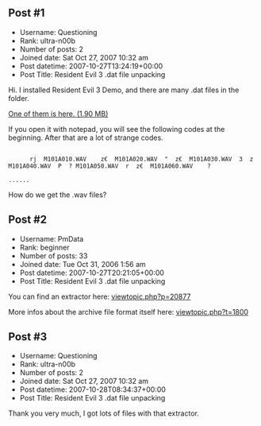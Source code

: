 ## Post #1
- Username: Questioning
- Rank: ultra-n00b
- Number of posts: 2
- Joined date: Sat Oct 27, 2007 10:32 am
- Post datetime: 2007-10-27T13:24:19+00:00
- Post Title: Resident Evil 3 .dat file unpacking

Hi. I installed Resident Evil 3 Demo, and there are many .dat files in the folder.

[One of them is here. (1.90 MB)](http://rapidshare.com/files/65327967/rofs14.dat.html)

If you open it with notepad, you will see the following codes at the beginning. After that are a lot of strange codes.

```

      rj  M101A010.WAV    z€  M101A020.WAV  "  z€  M101A030.WAV  3  z  M101A040.WAV  P  ? M101A050.WAV  r  z€  M101A060.WAV    ?

......

```


How do we get the .wav files?
## Post #2
- Username: PmData
- Rank: beginner
- Number of posts: 33
- Joined date: Tue Oct 31, 2006 1:56 am
- Post datetime: 2007-10-27T20:21:05+00:00
- Post Title: Resident Evil 3 .dat file unpacking

You can find an extractor here:
[viewtopic.php?p=20877](http://forum.xentax.com/viewtopic.php?p=20877)

More infos about the archive file format itself here:
[viewtopic.php?t=1800](http://forum.xentax.com/viewtopic.php?t=1800)
## Post #3
- Username: Questioning
- Rank: ultra-n00b
- Number of posts: 2
- Joined date: Sat Oct 27, 2007 10:32 am
- Post datetime: 2007-10-28T08:34:37+00:00
- Post Title: Resident Evil 3 .dat file unpacking

Thank you very much, I got lots of files with that extractor.
